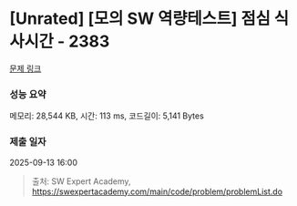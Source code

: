 # [Unrated] [모의 SW 역량테스트] 점심 식사시간 - 2383 

[문제 링크](https://swexpertacademy.com/main/code/problem/problemDetail.do?contestProbId=AV5-BEE6AK0DFAVl) 

### 성능 요약

메모리: 28,544 KB, 시간: 113 ms, 코드길이: 5,141 Bytes

### 제출 일자

2025-09-13 16:00



> 출처: SW Expert Academy, https://swexpertacademy.com/main/code/problem/problemList.do